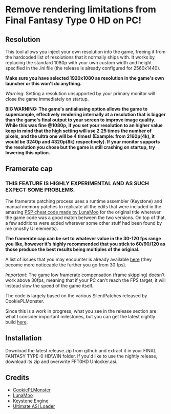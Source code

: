 # Remove rendering limitations from Final Fantasy Type 0 HD on PC!

## Resolution

This tool allows you inject your own resolution into the game, freeing it from the hardcoded list of resolutions that it normally ships with.
It works by replacing the standard 1080p with your own custom width and height specified in the .ini file (the release is already configured for 2560x1440). 

**Make sure you have selected 1920x1080 as resolution in the game's own launcher or this won't do anything.**

_Warning_: Setting a resolution unsupported by your primary monitor will close the game immediately on startup.

**BIG WARNING: The game's antialiasing option allows the game to supersample, effectively rendering internally at a resolution that is bigger than the game's final output to your screen to improve image quality. While this was fine @1080p, if you set your resolution to an higher value keep in mind that the high setting will use 2.25 times the number of pixels, and the ultra one will be 4 times! (Example: from 2160p(4k), it would be 3240p and 4320p(8k) respectively). If your monitor supports the resolution you chose but the game is still crashing on startup, try lowering this option.**

## Framerate cap

###  THIS FEATURE IS HIGHLY EXPERIMENTAL AND AS SUCH EXPECT SOME PROBLEMS.

The framerate patching process uses a runtime assembler (Keystone) and manual memory patches to replicate all the edits that were included in the amazing [PSP cheat code made by LunaMoo](https://forums.ppsspp.org/showthread.php?tid=4799&pid=105556#pid105556) for the original title wherever the game code was a good match between the two versions.
On top of that, a few additions were added wherever some other stuff had been found by me (mostly UI elements).

**The framerate cap can be set to whatever value in the 30-120 fps range you like, however it's highly recommended that you stick to 60/90/120 as those produce the best results being multiples of the original.**

A list of issues that you may encounter is already available [here](http://forums.ppsspp.org/showthread.php?tid=4799&pid=105945#pid105945) (they become more noticeable the further you go from 30 fps).

_Important_: The game low framerate compensation (frame skipping) doesn't work above 30fps, meaning that if your PC can't reach the FPS target, it will instead slow the speed of the game itself.

The code is largely based on the various SilentPatches released by CookiePLMonster.

Since this is a work in progress, what you see in the release section are what I consider important milestones, but you can get the latest nightly build [here](https://github.com/Banz99/Final-Fantasy-Type-0-Hd-Unlocker/issues/2).

## Installation

Download the latest release.zip from github and extract it in your FINAL FANTASY TYPE-0 HD\WIN folder. If you'd like to use the nightly release, download its zip and overwrite FFT0HD Unlocker.asi.

## Credits
* [CookiePLMonster](https://github.com/CookiePLMonster)
* [LunaMoo](https://github.com/LunaMoo)
* [Keystone Engine](https://github.com/keystone-engine/keystone)
* [Ultimate ASI Loader](https://github.com/ThirteenAG/Ultimate-ASI-Loader)
